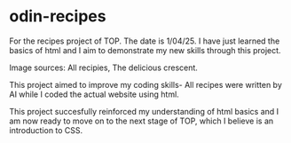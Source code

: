 # odin-recipes
For the recipes project of TOP.
The date is 1/04/25.
I have just learned the basics of html and I aim to demonstrate my new skills
through this project.

Image sources: All recipies, The delicious crescent.

This project aimed to improve my coding skills- All recipes were written by AI while
I coded the actual website using html.

This project succesfully reinforced my understanding of html basics and I am now ready to
move on to the next stage of TOP, which I believe is an introduction to CSS.
